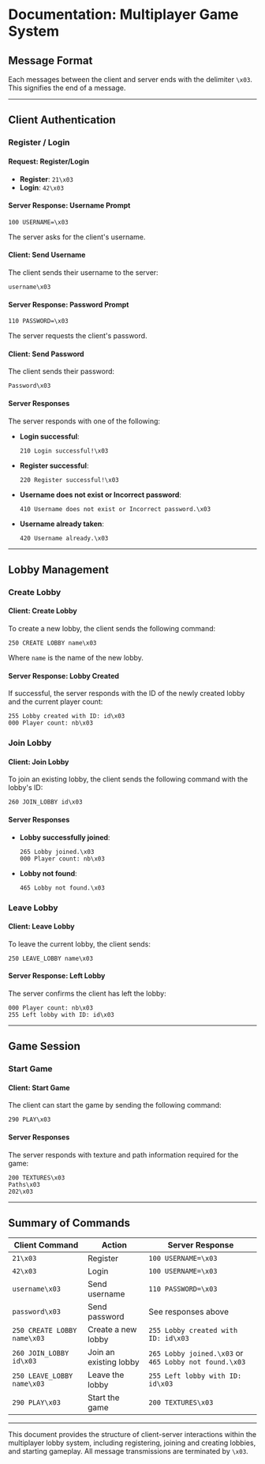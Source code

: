 # Documentation: Multiplayer Game System

## Message Format

Each messages between the client and server ends with the delimiter `\x03`. This signifies the end of a message.

---

## Client Authentication

### Register / Login

#### **Request: Register/Login**

- **Register**: `21\x03`
- **Login**: `42\x03`

#### **Server Response: Username Prompt**

```
100 USERNAME=\x03
```
The server asks for the client's username.

#### **Client: Send Username**

The client sends their username to the server:

```
username\x03
```

#### **Server Response: Password Prompt**

```
110 PASSWORD=\x03
```
The server requests the client's password.

#### **Client: Send Password**

The client sends their password:

```
Password\x03
```

#### **Server Responses**

The server responds with one of the following:

- **Login successful**: 
  ```
  210 Login successful!\x03
  ```

- **Register successful**:
  ```
  220 Register successful!\x03
  ```

- **Username does not exist or Incorrect password**:
  ```
  410 Username does not exist or Incorrect password.\x03
  ```

- **Username already taken**:
  ```
  420 Username already.\x03
  ```

---

## Lobby Management

### Create Lobby

#### **Client: Create Lobby**

To create a new lobby, the client sends the following command:

```
250 CREATE LOBBY name\x03
```

Where `name` is the name of the new lobby.

#### **Server Response: Lobby Created**

If successful, the server responds with the ID of the newly created lobby and the current player count:

```
255 Lobby created with ID: id\x03
000 Player count: nb\x03
```

### Join Lobby

#### **Client: Join Lobby**

To join an existing lobby, the client sends the following command with the lobby's ID:

```
260 JOIN_LOBBY id\x03
```

#### **Server Responses**

- **Lobby successfully joined**:
  ```
  265 Lobby joined.\x03
  000 Player count: nb\x03
  ```

- **Lobby not found**:
  ```
  465 Lobby not found.\x03
  ```

### Leave Lobby

#### **Client: Leave Lobby**

To leave the current lobby, the client sends:

```
250 LEAVE_LOBBY name\x03
```

#### **Server Response: Left Lobby**

The server confirms the client has left the lobby:

```
000 Player count: nb\x03
255 Left lobby with ID: id\x03
```

---

## Game Session

### Start Game

#### **Client: Start Game**

The client can start the game by sending the following command:

```
290 PLAY\x03
```

#### **Server Responses**

The server responds with texture and path information required for the game:

```
200 TEXTURES\x03
Paths\x03
202\x03
```

---

## Summary of Commands

| **Client Command**                  | **Action**                            | **Server Response** |
|--------------------------------------|---------------------------------------|---------------------|
| `21\x03`                             | Register                              | `100 USERNAME=\x03` |
| `42\x03`                             | Login                                 | `100 USERNAME=\x03` |
| `username\x03`                       | Send username                         | `110 PASSWORD=\x03` |
| `password\x03`                       | Send password                         |  See responses above|
| `250 CREATE LOBBY name\x03`          | Create a new lobby                    | `255 Lobby created with ID: id\x03` |
| `260 JOIN_LOBBY id\x03`              | Join an existing lobby                | `265 Lobby joined.\x03` or `465 Lobby not found.\x03` |
| `250 LEAVE_LOBBY name\x03`           | Leave the lobby                       | `255 Left lobby with ID: id\x03` |
| `290 PLAY\x03`                       | Start the game                        | `200 TEXTURES\x03` |

---

This document provides the structure of client-server interactions within the multiplayer lobby system, including registering, joining and creating lobbies, and starting gameplay. All message transmissions are terminated by `\x03`.